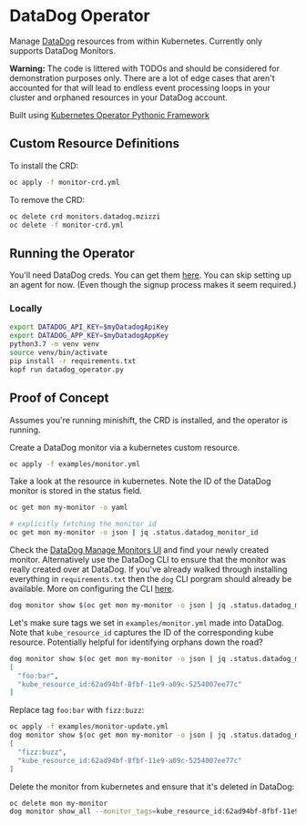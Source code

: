 # DataDog Operator

Manage [DataDog](https://www.datadoghq.com/) resources from within Kubernetes. Currently only
supports DataDog Monitors.

**Warning:** The code is littered with TODOs and should be considered for demonstration purposes
only. There are a lot of edge cases that aren't accounted for that will lead to endless event
processing loops in your cluster and orphaned resources in your DataDog account.

Built using [Kubernetes Operator Pythonic Framework](https://github.com/zalando-incubator/kopf)

## Custom Resource Definitions

To install the CRD:
```bash
oc apply -f monitor-crd.yml
```

To remove the CRD:
```bash
oc delete crd monitors.datadog.mzizzi
oc delete -f monitor-crd.yml
```

## Running the Operator

You'll need DataDog creds. You can get them [here](https://www.datadoghq.com/free-datadog-trial/).
You can skip setting up an agent for now. (Even though the signup process makes it seem required.)

### Locally

```bash
export DATADOG_API_KEY=$myDatadogApiKey
export DATADOG_APP_KEY=$myDatadogAppKey
python3.7 -m venv venv
source venv/bin/activate
pip install -r requirements.txt
kopf run datadog_operator.py
```

## Proof of Concept

Assumes you're running minishift, the CRD is installed, and the operator is running.

Create a DataDog monitor via a kubernetes custom resource.
```bash
oc apply -f examples/monitor.yml
```

Take a look at the resource in kubernetes. Note the ID of the DataDog monitor is stored in the
status field.
```bash
oc get mon my-monitor -o yaml

# explicitly fetching the monitor id
oc get mon my-monitor -o json | jq .status.datadog_monitor_id
```

Check the [DataDog Manage Monitors UI](https://app.datadoghq.com/monitors/manage) and find your
newly created monitor. Alternatively use the DataDog CLI to ensure that the monitor was really
created over at DataDog. If you've already walked through installing everything in
`requirements.txt` then the `dog` CLI porgram should already be available. More on configuring
the CLI [here](https://docs.datadoghq.com/developers/guide/dogshell-asdf-use-datadog-s-api-from-terminal-shell/).
```bash
dog monitor show $(oc get mon my-monitor -o json | jq .status.datadog_monitor_id)
```

Let's make sure tags we set in `examples/monitor.yml` made into DataDog. Note that
`kube_resource_id` captures the ID of the corresponding kube resource. Potentially helpful for
identifying orphans down the road?
```bash
dog monitor show $(oc get mon my-monitor -o json | jq .status.datadog_monitor_id) | jq .tags
[
  "foo:bar",
  "kube_resource_id:62ad94bf-8fbf-11e9-a09c-5254007ee77c"
]
```

Replace tag `foo:bar` with `fizz:buzz`:
```bash
oc apply -f examples/monitor-update.yml
dog monitor show $(oc get mon my-monitor -o json | jq .status.datadog_monitor_id) | jq .tags
[
  "fizz:buzz",
  "kube_resource_id:62ad94bf-8fbf-11e9-a09c-5254007ee77c"
]
```

Delete the monitor from kubernetes and ensure that it's deleted in DataDog:
```bash
oc delete mon my-monitor
dog monitor show_all --monitor_tags=kube_resource_id:62ad94bf-8fbf-11e9-a09c-5254007ee77c
```